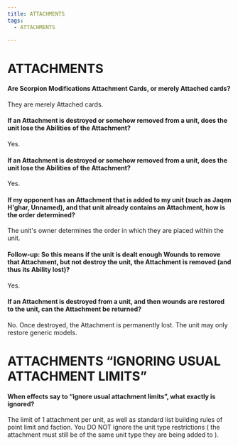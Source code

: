```yaml
---
title: ATTACHMENTS
tags:
  - ATTACHMENTS

---
```


# ATTACHMENTS

#### Are Scorpion Modifications Attachment Cards, or merely Attached cards?

They are merely Attached cards.



#### If an Attachment is destroyed or somehow removed from a unit, does the unit lose the Abilities of the Attachment?

Yes.




#### If an Attachment is destroyed or somehow removed from a unit, does the unit lose the Abilities of the Attachment?

Yes.




#### If my opponent has an Attachment that is added to my unit (such as Jaqen H'ghar, Unnamed), and that unit already contains an Attachment, how is the order determined?

The unit's owner determines the order in which they are placed within the unit.




#### Follow-up: So this means if the unit is dealt enough Wounds to remove that Attachment, but not destroy the unit, the Attachment is removed (and thus its Ability lost)?

Yes.


#### If an Attachment is destroyed from a unit, and then wounds are restored to the unit, can the Attachment be returned?

No. Once destroyed, the Attachment is permanently lost. The unit may only restore generic models.

# ATTACHMENTS “IGNORING USUAL ATTACHMENT LIMITS”

#### When effects say to “ignore usual attachment limits”, what exactly is ignored? 

The limit of 1 attachment per unit, as well as standard list building rules of point limit and faction. You DO NOT ignore the unit type restrictions ( the attachment must still be of the same unit type they are being added to ). 
